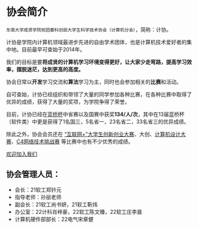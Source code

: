 # 协会简介

`东南大学成贤学院校团委科创部大学生科学技术协会（计算机分会）`，简称：计协。

计协是学院内计算机领域最进步先进的自由学术团体，也是计算机技术爱好者的集中地。目前最早可查始于2014年。

我们的目标是要**将成贤的计算机学习环境变得更好，让大家少走弯路，提高学习效率，摆脱迷茫，达到更高的高度。**
<!-- 程序员这个领域有着技术迭代快、范围广、程度深的特点，不断地学习，才不会退步，学无止境。 -->

协会日常以**开发**学习交流和**算法**学习为主，同时也会参加相关的**比赛**和活动。

自可查始，计协已经组织和带领了大量的同学参加各种比赛，在各种比赛中取得了优异的成绩，获得了大量的奖项，为学院争得了荣誉。

目前，计协已经在[蓝桥杯](../比赛-/蓝桥杯.md)中省赛以及国赛中获奖**134/人/次**，其中在13届蓝桥杯（软件类）中更是获得了1名国三，5名省一，23名省二，33名省三的优异成绩。

除此之外，协会会员还在 [“互联网+”大学生创新创业大赛](https://cy.ncss.cn/)、大创、[计算机设计大赛](http://jsjds.blcu.edu.cn/index.htm)、[C4网络技术挑战赛](https://www.saikr.com/vse/43659) 等比赛中也有不少优秀的成绩。


[欢迎加入我们](http://qm.qq.com/cgi-bin/qm/qr?_wv=1027&k=Nv-dbMiw6i2y5zDDziPkCzaCMPxLaWTT&authKey=l%2BdzCeRL16KL1OmAW8MEzFZI7IFEEaN6hdWgkWwXD2HpIr8LWOJQTCF6xxfgPD1A&noverify=0&group_code=580496367)


<!-- TODO：介绍其他东西，丰富一下，介绍一下硬件部 -->
## 协会管理人员：

- 会长：21软工郑钤元
- 指导老师：孙丽老师
- 副会长：21软工尚书妍，21软工靳炜
- 办公室：22计科肖梓豪，22软工陈文臻，22软工庄李晨
- 计算机硬件部部长：22电气宋章健
